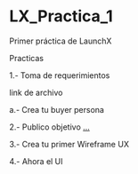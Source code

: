 # LX_Practica_1
Primer práctica de LaunchX

Practicas

<p>
  1.- Toma de requerimientos
<p/>

  link de archivo
  
<p> 
  a.- Crea tu buyer persona
</p>
  
<p dir="auto">
  2.- Publico objetivo
  <a target="_blank" rel="noopener noreferrer nofollow" href=
    "htps://github.com/Angosk/LX_Practica_1/blob/main/abogabootPublicoObjetivo.png">…</a>
</p>

<p>
  3.- Crea tu primer Wireframe UX
<p/>

<p>
  4.- Ahora el UI
<P/>
 
